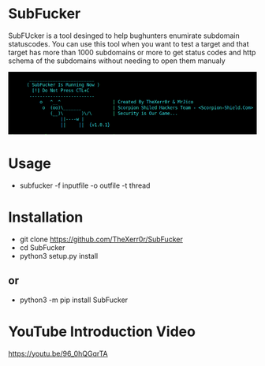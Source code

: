 # SubFucker

SubFUcker is a tool desinged to help bughunters enumirate subdomain statuscodes.
You can use this tool when you want to test a target and that target has more than 1000 subdomains or 
more to get status codes and http schema of the subdomains without needing to open them manualy 

![screenshot](https://github.com/TheXerr0r/SubFucker/blob/main/SubFuckerScreenShoot.png)

# Usage

  - subfucker -f inputfile -o outfile -t thread

# Installation

 - git clone https://github.com/TheXerr0r/SubFucker
 - cd SubFucker
 - python3 setup.py install
 
## or
- python3 -m pip install SubFucker

# YouTube Introduction Video
https://youtu.be/96_0hQGqrTA
